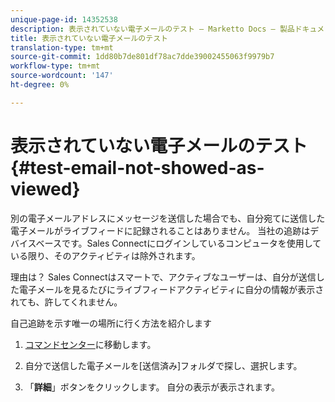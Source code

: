 ```yaml
---
unique-page-id: 14352538
description: 表示されていない電子メールのテスト — Marketto Docs — 製品ドキュメント
title: 表示されていない電子メールのテスト
translation-type: tm+mt
source-git-commit: 1dd80b7de801df78ac7dde39002455063f9979b7
workflow-type: tm+mt
source-wordcount: '147'
ht-degree: 0%

---
```



# 表示されていない電子メールのテスト{#test-email-not-showed-as-viewed}

別の電子メールアドレスにメッセージを送信した場合でも、自分宛てに送信した電子メールがライブフィードに記録されることはありません。 当社の追跡はデバイスベースです。Sales Connectにログインしているコンピュータを使用している限り、そのアクティビティは除外されます。

理由は？ Sales Connectはスマートで、アクティブなユーザーは、自分が送信した電子メールを見るたびにライブフィードアクティビティに自分の情報が表示されても、許してくれません。

自己追跡を示す唯一の場所に行く方法を紹介します

1. [コマンドセンター](https://toutapp.com/)に移動します。

1. 自分で送信した電子メールを[送信済み]フォルダで探し、選択します。

1. 「**詳細**」ボタンをクリックします。 自分の表示が表示されます。
